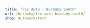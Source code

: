 ```yaml
---
title: "Fix Auto - Burnaby South"
url: /burnaby/fix-auto-burnaby-south/
shop: Autowerkstatt
---
```

